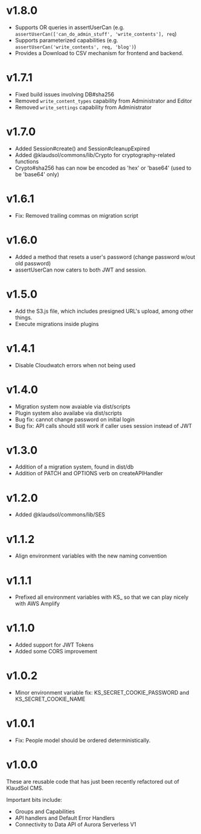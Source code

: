 # v1.8.0
* Supports OR queries in assertUserCan (e.g. `assertUserCan(['can_do_admin_stuff', 'write_contents'], req`)
* Supports parameterized capabilities (e.g. `assertUserCan('write_contents', req, 'blog')`)
* Provides a Download to CSV mechanism for frontend and backend. 

# v1.7.1
* Fixed build issues involving DB#sha256
* Removed `write_content_types` capability from Administrator and Editor
* Removed `write_settings` capability from Administrator

# v1.7.0
* Added Session#create() and Session#cleanupExpired
* Added @klaudsol/commons/lib/Crypto for cryptography-related functions
* Crypto#sha256 has can now be encoded as 'hex' or 'base64' (used to be 'base64' only)

# v1.6.1
* Fix: Removed trailing commas on migration script

# v1.6.0
* Added a method that resets a user's password (change password w/out old password)
* assertUserCan now caters to both JWT and session.

# v1.5.0
* Add the S3.js file, which includes presigned URL's upload, among other things.
* Execute migrations inside plugins

# v1.4.1
* Disable Cloudwatch errors when not being used

# v1.4.0
* Migration system now avaiable via dist/scripts
* Plugin system also availabe via dist/scripts
* Bug fix: cannot change password on initial login
* Bug fix: API calls should still work if caller uses session instead of JWT

# v1.3.0
* Addition of a migration system, found in dist/db
* Addition of PATCH and OPTIONS verb on createAPIHandler

# v1.2.0
* Added @klaudsol/commons/lib/SES

# v1.1.2
* Align environment variables with the new naming convention

# v1.1.1
* Prefixed all environment variables with KS_ so that we can play nicely with AWS Amplify

# v1.1.0
* Added support for JWT Tokens
* Added some CORS improvement

# v1.0.2
* Minor environment variable fix: KS_SECRET_COOKIE_PASSWORD and KS_SECRET_COOKIE_NAME

# v1.0.1
* Fix: People model should be ordered deterministically.

# v1.0.0

These are reusable code that has just been recently refactored out of KlaudSol CMS.

Important bits include:

* Groups and Capabilities
* API handlers and Default Error Handlers
* Connectivity to Data API of Aurora Serverless V1
